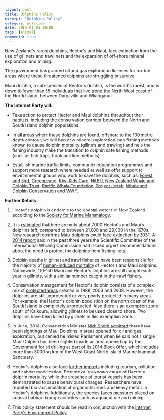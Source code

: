 ```yaml
---
layout: post
title: Dolphins Policy
excerpt: "Dolphins Policy"
category: policies
date: 2015-01-01 00:00
tags: [Animal]
comments: true
---
```


New Zealand's rarest dolphins, Hector's and Māui, face extinction from the use of gill nets and trawl nets and the expansion of off-shore mineral exploration and mining.

The government has granted oil and gas exploration licenses for marine areas where these threatened dolphins are struggling to survive.

Māui dolphin, a sub-species of Hector's dolphin, is the world's rarest, and is down to fewer than 55 individuals that live along the North West coast of the North Island, between Dargaville and Whanganui.

**The Internet Party will:**

- Take action to protect Hector and Maui dolphins throughout their habitats, including the conservation corridor between the North and South Island dolphin populations.

- In all areas where these dolphins are found, offshore to the 100 metre depth contour, we will ban new mineral exploration, ban fishing methods known to cause dolphin mortality (gillnets and trawling) and help the fishing industry make the transition to dolphin safe fishing methods (such as fish traps, hook and line methods).

- Establish marine traffic limits, community education programmes and support more research where needed as well as offer support to environmental groups who work to save the dolphins, such as: [Forest and Bird](http://www.forestandbird.org.nz/what-we-do/campaigns/havens-hectors/hectors-dolphin-factsheet), [Greenpeace](http://www.greenpeace.org/new-zealand/en/System-templates/Search-results/?all=Hector%20dolphin), [Kiwi Kids Care](http://www.careforwhales.co.nz/Whales/HectorandDusky-Dolphins/), [NABU](http://www.hectorsdolphins.com/), [New Zealand Whale and Dolphin Trust](http://www.whaledolphintrust.org.nz/), [Pacific Whale Foundation](http://www.pacificwhale.org/content/about-us), [Project Jonah](http://www.projectjonah.org.nz/Teacher+Resources/Dolphins++Whales/Hectors+Dolphins.html), [Whale and Dolphin Conservation](http://au.whales.org/) and [WWF](http://wwf.panda.org/what_we_do/endangered_species/cetaceans/about/hectors_dolphin/?src=footer).

**Further Details**

1. Hector's dolphin is endemic to the coastal waters of New Zealand, according to the [Society for Marine Mammalogy](http://www.marinemammalscience.org/index.php%3Foption%3Dcom_content%26view%3Darticle%26id%3D422%26Itemid%3D281).

2. It is [estimated](http://www.hectorsdolphins.com/news-releases.html) thatthere are only about 7,000 Hector's and Maui's dolphins left, compared to between 21,000 and 29,000 in the 1970s. New research confirms Maui dolphins could face extinction by 2031. A [2014 report](http://www.hectorsdolphins.com/news-releases.html) said in the past three years the Scientific Committee of the International Whaling Commission had issued urgent recommendations about the need to protect the dolphins from fishing nets.

3. Dolphin deaths in gillnet and trawl fisheries have been responsible for the majority of [human-induced mortality](http://www.marinemammalscience.org/index.php%3Foption%3Dcom_content%26view%3Darticle%26id%3D422%26Itemid%3D281) of Hector's and Maui dolphins. Nationwide, 110-150 Maui and Hector's dolphins are still caught each year in gillnets, with a similar number caught in the trawl fishery. 

4. Conservation management for Hector's dolphin consists of a complex mix of [protected areas](http://www.fish.govt.nz/en-nz/Consultations/Archive/2008/Hectors+dolphins/Amendment+regulations+for+dolphin+fisheries+measures.htm?&MSHiC=65001&L=10&W=hector%27s%20&Pre=%3Cspan%20class%3d%27SearchHighlight%27%3E&Post=%3C/span%3E) created in 1988, 2003 and 2008. However, the dolphins are still unprotected or very poorly protected in many areas. For example, the Hector's dolphin population on the north coast of the South Island is completely unprotected. Also there is an exemption zone south of Kaikoura, allowing gillnets to be used close to shore. Two dolphins have been killed by gillnets in this exemption zone.

5. In June, 2014, Conservation Minister [Nick Smith admitted](http://www.stuff.co.nz/national/politics/10193354/Nick-Smith-backtracks-over-Mauis-Dolphin) there have been sightings of Maui Dolphins in areas opened for oil and gas exploration, but denied he misled Parliament when he said not a single Maui Dolphin had been sighted inside an area opened up by the Government for oil drilling as part of its 2014 Block Offer, which includes more than 3000 sq km of the West Coast North Island Marine Mammal Sanctuary.

6. Hector's dolphins also face [further impacts](http://www.marinemammalscience.org/index.php%3Foption%3Dcom_content%26view%3Darticle%26id%3D422%26Itemid%3D281) including tourism, pollution and habitat modification. Boat strike is a known cause of Hector's dolphin mortality, while the presence of tourist vessels has been demonstrated to cause behavioural changes. Researchers have reported bio-accumulation of organochlorines and heavy metals in Hector's dolphins. Additionally, the species faces pressures placed on coastal habitat through activities such as aquaculture and mining.

7. This policy statement should be read in conjunction with the [Internet Party's Environment Policy](https://docs.google.com/document/d/1hJ5pl4psPllKFfmBvpQDOdKBZWTJllemfHxWjmo-Thg).
